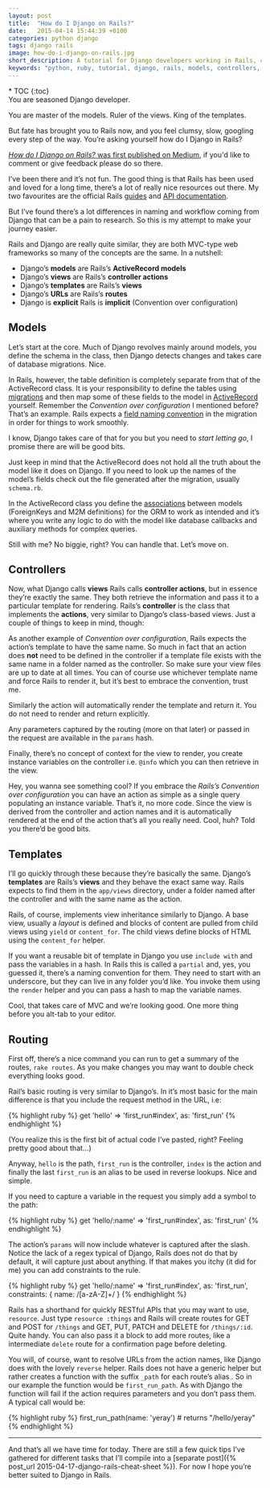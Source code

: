 ```yaml
---
layout: post
title:  "How do I Django on Rails?"
date:   2015-04-14 15:44:39 +0100
categories: python django
tags: django rails
image: how-do-i-django-on-rails.jpg
short_description: A tutorial for Django developers working in Rails, covering the differences in design and mapping concepts like models, controller vs views, templates and routing.
keywords: "python, ruby, tutorial, django, rails, models, controllers, views, templates, routing"
---
```


<div markdown="1" class="sticky">
* TOC
{:toc}
</div>

<div markdown="1" id="text">
You are seasoned Django developer.

You are master of the models. Ruler of the views. King of the templates.

But fate has brought you to Rails now, and you feel clumsy, slow, googling every step of the way. You’re asking yourself how do I Django in Rails?

<!--more-->

<div class="note">
<a href="https://medium.com/@yeraydiazdiaz/how-do-i-django-in-rails-c2d3b87af6c8" target="_blank"><em>How do I Django on Rails?</em> was first published on Medium</a>, if you'd like to comment or give feedback please do so there.
</div>

I’ve been there and it’s not fun. The good thing is that Rails has been used and loved for a long time, there’s a lot of really nice resources out there. My two favourites are the official Rails [guides](http://guides.rubyonrails.org/) and [API documentation](http://api.rubyonrails.org/).

But I’ve found there’s a lot differences in naming and workflow coming from Django that can be a pain to research. So this is my attempt to make your journey easier.

Rails and Django are really quite similar, they are both MVC-type web frameworks so many of the concepts are the same. In a nutshell:

- Django’s **models** are Rails’s **ActiveRecord models**
- Django’s **views** are Rails’s **controller actions**
- Django’s **templates** are Rails’s **views**
- Django’s **URLs** are Rails’s **routes**
- Django is **explicit** Rails is **implicit** (Convention over configuration)

## Models

Let’s start at the core. Much of Django revolves mainly around models, you define the schema in the class, then Django detects changes and takes care of database migrations. Nice.

In Rails, however, the table definition is completely separate from that of the ActiveRecord class. It is your responsibility to define the tables using [migrations](http://edgeguides.rubyonrails.org/active_record_migrations.html) and then map some of these fields to the model in [ActiveRecord](http://guides.rubyonrails.org/active_record_basics.html) yourself. Remember the *Convention over configuration* I mentioned before? That’s an example. Rails expects a [field naming convention](http://guides.rubyonrails.org/active_record_basics.html#convention-over-configuration-in-active-record) in the migration in order for things to work smoothly.

I know, Django takes care of that for you but you need to *start letting go*, I promise there are will be good bits.

Just keep in mind that the ActiveRecord does not hold all the truth about the model like it does on Django. If you need to look up the names of the model’s fields check out the file generated after the migration, usually `schema.rb`.

In the ActiveRecord class you define the [associations](http://guides.rubyonrails.org/association_basics.html) between models (ForeignKeys and M2M definitions) for the ORM to work as intended and it’s where you write any logic to do with the model like database callbacks and auxiliary methods for complex queries.

Still with me? No biggie, right? You can handle that. Let’s move on.

## Controllers

Now, what Django calls **views** Rails calls **controller actions**, but in essence they’re exactly the same. They both retrieve the information and pass it to a particular template for rendering. Rails’s **controller** is the class that implements the **actions**, very similar to Django’s class-based views. Just a couple of things to keep in mind, though:

As another example of *Convention over configuration*, Rails expects the action’s template to have the same name. So much in fact that an action does **not** need to be defined in the controller if a template file exists with the same name in a folder named as the controller. So make sure your view files are up to date at all times. You can of course use whichever template name and force Rails to render it, but it’s best to embrace the convention, trust me.

Similarly the action will automatically render the template and return it. You do not need to render and return explicitly.

Any parameters captured by the routing (more on that later) or passed in the request are available in the `params` hash.

Finally, there’s no concept of context for the view to render, you create instance variables on the controller i.e. `@info` which you can then retrieve in the view.

Hey, you wanna see something cool? If you embrace the *Rails’s Convention over configuration* you can have an action as simple as a single query populating an instance variable. That’s it, no more code. Since the view is derived from the controller and action names and it is automatically rendered at the end of the action that’s all you really need. Cool, huh? Told you there’d be good bits.

## Templates

I’ll go quickly through these because they’re basically the same. Django’s **templates** are Rails’s **views** and they behave the exact same way. Rails expects to find them in the `app/views` directory, under a folder named after the controller and with the same name as the action.

Rails, of course, implements view inheritance similarly to Django. A base view, usually a *layout* is defined and blocks of content are pulled from child views using `yield` or `content_for`. The child views define blocks of HTML using the `content_for` helper.

If you want a reusable bit of template in Django you use `include with` and pass the variables in a hash. In Rails this is called a `partial` and, yes, you guessed it, there’s a naming convention for them. They need to start with an underscore, but they can live in any folder you’d like. You invoke them using the `render` helper and you can pass a hash to map the variable names.

Cool, that takes care of MVC and we’re looking good. One more thing before you alt-tab to your editor.

## Routing

First off, there’s a nice command you can run to get a summary of the routes, `rake routes`. As you make changes you may want to double check everything looks good.

Rail’s basic routing is very similar to Django’s. In it’s most basic for the main difference is that you include the request method in the URL, i.e:

{% highlight ruby %}
get 'hello' => 'first_run#index', as: 'first_run'
{% endhighlight %}

(You realize this is the first bit of actual code I’ve pasted, right? Feeling pretty good about that…)

Anyway, `hello` is the path, `first_run` is the controller, `index` is the action and finally the last `first_run` is an alias to be used in reverse lookups. Nice and simple.

If you need to capture a variable in the request you simply add a symbol to the path:

{% highlight ruby %}
get 'hello/:name' => 'first_run#index', as: 'first_run'
{% endhighlight %}

The action’s `params` will now include whatever is captured after the slash. Notice the lack of a regex typical of Django, Rails does not do that by default, it will capture just about anything. If that makes you itchy (it did for me) you can add constraints to the rule.

{% highlight ruby %}
get 'hello/:name' => 'first_run#index', as: 'first_run', constraints: { name: /[a-zA-Z]+/ }
{% endhighlight %}

Rails has a shorthand for quickly RESTful APIs that you may want to use, `resource`. Just type `resource :things` and Rails will create routes for GET and POST for `/things` and GET, PUT, PATCH and DELETE for `/things/:id`. Quite handy. You can also pass it a block to add more routes, like a intermediate `delete` route for a confirmation page before deleting.

You will, of course, want to resolve URLs from the action names, like Django does with the lovely `reverse` helper. Rails does not have a generic helper but rather creates a function with the suffix `_path` for each route’s alias . So in our example the function would be `first_run_path`. As with Django the function will fail if the action requires parameters and you don’t pass them. A typical call would be:

{% highlight ruby %}
first_run_path(name: 'yeray')  # returns "/hello/yeray"
{% endhighlight %}

---

And that’s all we have time for today. There are still a few quick tips I’ve gathered for different tasks that I’ll compile into a [separate post]({% post_url 2015-04-17-django-rails-cheat-sheet %}). For now I hope you’re better suited to Django in Rails.

</div>
